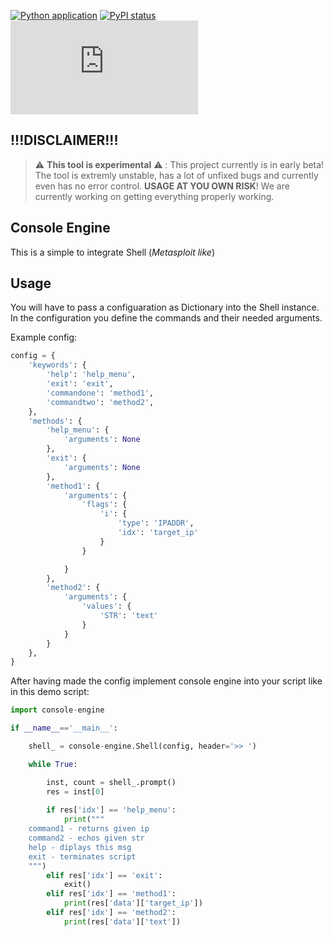 [![Python application](https://github.com/LightningV1p3r/console-engine/actions/workflows/python-app.yml/badge.svg)](https://github.com/LightningV1p3r/console-engine/actions/workflows/python-app.yml)
[![PyPI status](https://img.shields.io/pypi/status/ansicolortags.svg)]()
[![GitHub license](https://badgen.net/github/license/Naereen/Strapdown.js)](https://github.com/LightningV1p3r/console-engine/blob/main/LICENSE.txt)

!!!DISCLAIMER!!!
---
> :warning: **This tool is experimental** ⚠️ : This project currently is in early beta! The tool is extremly unstable, has a lot of unfixed bugs and currently even has no error control. **USAGE AT YOU OWN RISK**! We are currently working on getting everything properly working.


Console Engine
---

This is a simple to integrate Shell (_Metasploit like_)

Usage
---

You will have to pass a configuaration as Dictionary into the Shell instance. In the configuration you define the commands and their needed arguments.

Example config:
```python
config = {
    'keywords': {
        'help': 'help_menu',
        'exit': 'exit',
        'commandone': 'method1',
        'commandtwo': 'method2',
    },
    'methods': {
        'help_menu': {
            'arguments': None
        },
        'exit': {
            'arguments': None
        },
        'method1': {
            'arguments': {
                'flags': {
                    'i': {
                        'type': 'IPADDR',
                        'idx': 'target_ip'
                    }
                }

            }
        },
        'method2': {
            'arguments': {
                'values': {
                    'STR': 'text'
                }
            }
        }
    },
}

```
After having made the config implement console engine into your script like in this demo script:

```python
import console-engine

if __name__=='__main__':

    shell_ = console-engine.Shell(config, header='>> ')

    while True:

        inst, count = shell_.prompt()
        res = inst[0]
        
        if res['idx'] == 'help_menu':
            print("""
    command1 - returns given ip
    command2 - echos given str
    help - diplays this msg
    exit - terminates script    
    """)
        elif res['idx'] == 'exit':
            exit()
        elif res['idx'] == 'method1':
            print(res['data']['target_ip'])
        elif res['idx'] == 'method2':
            print(res['data']['text'])
```
 

